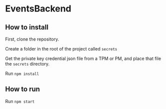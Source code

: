 # EventsBackend

## How to install

First, clone the repository.

Create a folder in the root of the project called <code>secrets</code>

Get the private key credential json file from a TPM or PM, and place that file the <code>secrets</code> directory.

Run <code>npm install</code>

## How to run

Run <code>npm start</code>
